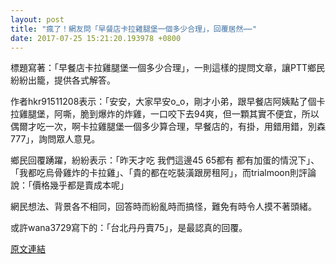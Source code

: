 ```yaml
---
layout: post
title: "瘋了！網友問「早餐店卡拉雞腿堡一個多少合理」，回覆居然⋯⋯"
date: 2017-07-25 15:21:20.193978 +0800
---
```


標題寫著：「早餐店卡拉雞腿堡一個多少合理」，一則這樣的提問文章，讓PTT鄉民紛紛出籠，提供各式解答。

作者hkr91511208表示：「安安，大家早安o_o，剛才小弟，跟早餐店阿姨點了個卡拉雞腿堡，阿嘶，脆到爆炸的炸雞，一口咬下去94爽，但一顆其實不便宜，所以偶爾才吃一次，啊卡拉雞腿堡一個多少算合理，早餐店的，有掛，用錯用錯，別森777」，詢問眾人意見。

鄉民回覆踴躍，紛紛表示：「昨天才吃 我們這邊45 65都有  都有加蛋的情況下」、「我都吃烏骨雞炸的卡拉雞」、「貴的都在吃裝潢跟房租阿」，而trialmoon則評論說：「價格幾乎都是賣成本呢」

網民想法、背景各不相同，回答時而紛亂時而搞怪，難免有時令人摸不著頭緒。

或許wana3729寫下的：「台北丹丹賣75」，是最認真的回覆。

<a href = "https://www.ptt.cc/bbs/Gossiping/M.1500939494.A.0F9.html">原文連結</a>

